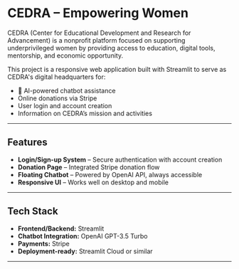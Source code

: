 # CEDRA – Empowering Women

CEDRA (Center for Educational Development and Research for Advancement) is a nonprofit platform focused on supporting underprivileged women by providing access to education, digital tools, mentorship, and economic opportunity.

This project is a responsive web application built with Streamlit to serve as CEDRA's digital headquarters for:

- 💬 AI-powered chatbot assistance
- Online donations via Stripe
- User login and account creation
- Information on CEDRA’s mission and activities

---

## Features

- **Login/Sign-up System** – Secure authentication with account creation
- **Donation Page** – Integrated Stripe donation flow
- **Floating Chatbot** – Powered by OpenAI API, always accessible
- **Responsive UI** – Works well on desktop and mobile

---

##  Tech Stack

- **Frontend/Backend:** Streamlit
- **Chatbot Integration:** OpenAI GPT-3.5 Turbo
- **Payments:** Stripe
- **Deployment-ready:** Streamlit Cloud or similar

---

